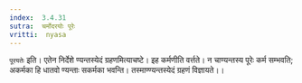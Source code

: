 ```yaml
---
index:  3.4.31
sutra:  चर्मोदरयोः पूरेः
vritti:  nyasa
---
```


`पूरयतेः` इति। एतेन निर्देशे ण्यन्तस्येदं ग्रहणमित्याचष्टे। इह कर्मणीति वर्त्तते। न चाण्यन्तस्य पूरेः कर्म सम्भवति; अकर्मका हि धातवो ण्यन्ताः सकर्मका भवन्ति। तस्माण्ण्यन्तस्येदं ग्रहणं विज्ञायते।।

